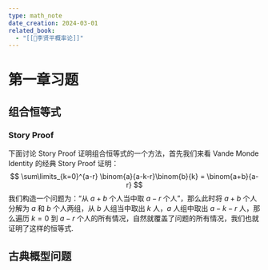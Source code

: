 ```yaml
---
type: math_note
date_creation: 2024-03-01
related_book:
  - "[[📕李贤平概率论]]"
---
```

# 第一章习题

## 组合恒等式
### Story Proof
下面讨论 Story Proof 证明组合恒等式的一个方法，首先我们来看 Vande Monde Identity 的经典 Story Proof 证明：
$$
\sum\limits_{k=0}^{a-r} \binom{a}{a-k-r}\binom{b}{k} = \binom{a+b}{a-r}
$$
我们构造一个问题为：“从 $a+b$ 个人当中取 $a-r$ 个人”，那么此时将 $a+b$ 个人分解为 $a$ 和 $b$ 个人两组，从 $b$ 人组当中取出 $k$ 人，$a$ 人组中取出 $a-k-r$ 人，那么遍历 $k=0$ 到 $a-r$ 个人的所有情况，自然就覆盖了问题的所有情况，我们也就证明了这样的恒等式.



## 古典概型问题


